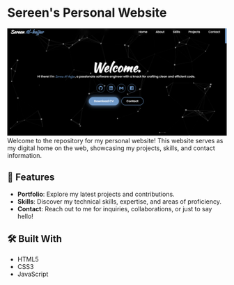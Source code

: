 # Sereen's Personal Website

![MyWebSite](assets\MyWebSite.png)
Welcome to the repository for my personal website! This website serves as my digital home on the web, showcasing my projects, skills, and contact information.



## 🚀 Features

- **Portfolio**: Explore my latest projects and contributions.
- **Skills**: Discover my technical skills, expertise, and areas of proficiency.
- **Contact**: Reach out to me for inquiries, collaborations, or just to say hello!

## 🛠️ Built With

- HTML5
- CSS3
- JavaScript

